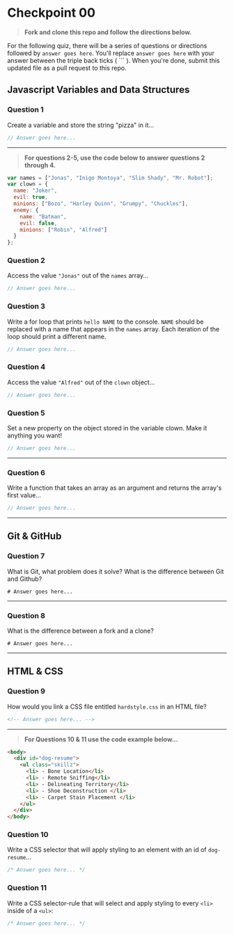# Checkpoint 00

> **Fork and clone this repo and follow the directions below.**

For the following quiz, there will be a series of questions or directions followed by `answer goes here`. You'll replace `answer goes here` with your answer between the triple back ticks ( \`\`\` ). When you're done, submit this updated file as a pull request to this repo.

## Javascript Variables and Data Structures

### Question 1

Create a variable and store the string "pizza" in it...

```js
// Answer goes here...
```

---

>  **For questions 2-5, use the code below to answer questions 2 through 4.**

```js
var names = ["Jonas", "Inigo Montoya", "Slim Shady", "Mr. Robot"];
var clown = {
  name: "Joker",
  evil: true,
  minions: ["Bozo", "Harley Quinn", "Grumpy", "Chuckles"],
  enemy: {
    name: "Batman",
    evil: false,
    minions: ["Robin", "Alfred"]  
  }
};
```

### Question 2

Access the value `"Jonas"` out of the `names` array...

```js
// Answer goes here...
```

### Question 3

Write a for loop that prints `hello NAME` to the console. `NAME` should be replaced with a name that appears in the `names` array. Each iteration of the loop should print a different name.

```js
// Answer goes here...
```

### Question 4

Access the value `"Alfred"` out of the `clown` object...

```js
// Answer goes here...
```

### Question 5

Set a new property on the object stored in the variable clown. Make it anything you want!

```js
// Answer goes here...
```

---

### Question 6
Write a function that takes an array as an argument and returns the array's first value...

```js
// Answer goes here...
```
---

## Git & GitHub

### Question 7

What is Git, what problem does it solve? What is the difference between Git and Github?

```
# Answer goes here...
```

---

### Question 8

What is the difference between a fork and a clone?

```
# Answer goes here...
```

---

## HTML & CSS

### Question 9

How would you link a CSS file entitled `hardstyle.css` in an HTML file?

```html
<!-- Answer goes here... -->
```

---

> **For Questions 10 & 11 use the code example below...**

```html
<body>
  <div id="dog-resume">
    <ul class="skillz">
      <li> - Bone Location</li>
      <li> - Remote Sniffing</li>
      <li> - Delineating Territory</li>
      <li> - Shoe Deconstruction </li>
      <li> - Carpet Stain Placement </li>
    </ul>
  </div>
</body>
```

### Question 10

Write a CSS selector that will apply styling to an element with an id of `dog-resume`...


```css
/* Answer goes here... */
```

### Question 11

Write a CSS selector-rule that will select and apply styling to every `<li>` inside of a `<ul>`:

```css
/* Answer goes here... */
```
